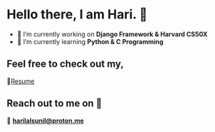 # Hello there, I am Hari. 👋

- 🔭 I’m currently working on **Django Framework & Harvard CS50X**
- 🌱 I’m currently learning **Python & C Programming**
## Feel free to check out my,
 📄[Resume](https://drive.google.com/file/d/1Q3MXX9OZNzmtb95FTnbV2oaYZbFPpjua/view?usp=drive_link)
## Reach out to me on 🤝
📩 **harilalsunil@proton.me** 

<!--
**harilal766/harilal766** is a ✨ _special_ ✨ repository because its `README.md` (this file) appears on your GitHub profile.

Here are some ideas to get you started:

- 🔭 I’m currently working on ...
- 🌱 I’m currently learning ...
- 👯 I’m looking to collaborate on ...
- 🤔 I’m looking for help with ...
- 💬 Ask me about ...
- 📫 How to reach me: ...
- 😄 Pronouns: ...
- ⚡ Fun fact: ...
-->
